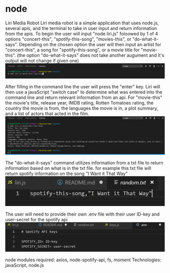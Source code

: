 # node
Liri Media Robot
Liri media robot is a simple application that uses node.js, several apis, and the terminal to take in user input and return information from the apis. 
To begin the user will input "node liri.js" foloowed by 1 of 4 options "concert-this", "spotify-this-song", "movies-this", or "do-what-it-says".
Depending on the chosen option the user will then input an artist for "concert-this", a song for "spotify-this-song", or a movie title for "movie-this". (the option "do-what-it-says" does not take another augument and it's output will not change if given one)
![userEx](images/userInput.PNG?raw=true "Example User Input")

After filling in the command line the user will press the "enter" key.
Liri will then use a javaScript "switch case" to determine what was entered into the command line and return relevant information from an api. 
For "movie-this" the movie's title, release year, IMDB rating, Rotten Tomatoes rating, the country the movie is from, the languages the movie is in, a plot summary, and a list of actors that acted in the film.
![returnEx](images/example.PNG?raw=true "Example Liri Output")

The "do-what-it-says" command utilizes information from a txt file to return information based on what is in the txt file.
for example this txt file will return spotify information on the song "I Want it That Way"
![dwistxt](images/dwis.PNG?raw=true "example txt file") 

The user will need to provide their own .env file with their user ID-key and user-secret for the spotify api
![id/key](images/dotenv.PNG?raw=true "example .env file")

node modules required: axios, node-spotify-api, fs, moment
Technologies: javaScript, node.js 